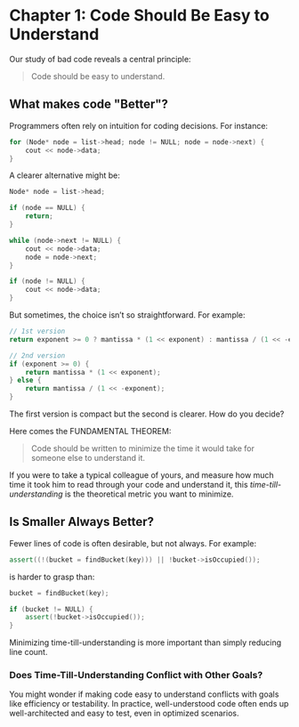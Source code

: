 # Chapter 1: Code Should Be Easy to Understand

Our study of bad code reveals a central principle:

> Code should be easy to understand.

## What makes code "Better"?

Programmers often rely on intuition for coding decisions. For instance:

```cpp
for (Node* node = list->head; node != NULL; node = node->next) {
	cout << node->data;
}
```

A clearer alternative might be:

```cpp
Node* node = list->head;

if (node == NULL) {
	return;
}

while (node->next != NULL) {
	cout << node->data;
	node = node->next;
}

if (node != NULL) {
	cout << node->data;
}
```

But sometimes, the choice isn’t so straightforward. For example:

```cpp
// 1st version
return exponent >= 0 ? mantissa * (1 << exponent) : mantissa / (1 << -exponent);

// 2nd version
if (exponent >= 0) {
	return mantissa * (1 << exponent);
} else {
	return mantissa / (1 << -exponent);
}
```

The first version is compact but the second is clearer. How do you decide?

Here comes the FUNDAMENTAL THEOREM:

> Code should be written to minimize the time it would take for someone else to understand it.

If you were to take a typical colleague of yours, and measure how much time it took him to read through your code and understand it, this *time-till-understanding* is the theoretical metric you want to minimize.

## Is Smaller Always Better?

Fewer lines of code is often desirable, but not always. For example:

```cpp
assert((!(bucket = findBucket(key))) || !bucket->isOccupied());
```

is harder to grasp than:

```cpp
bucket = findBucket(key);

if (bucket != NULL) {
	assert(!bucket->isOccupied());
} 
```

Minimizing time-till-understanding is more important than simply reducing line count.

### Does Time-Till-Understanding Conflict with Other Goals?

You might wonder if making code easy to understand conflicts with goals like efficiency or testability. In practice, well-understood code often ends up well-architected and easy to test, even in optimized scenarios.